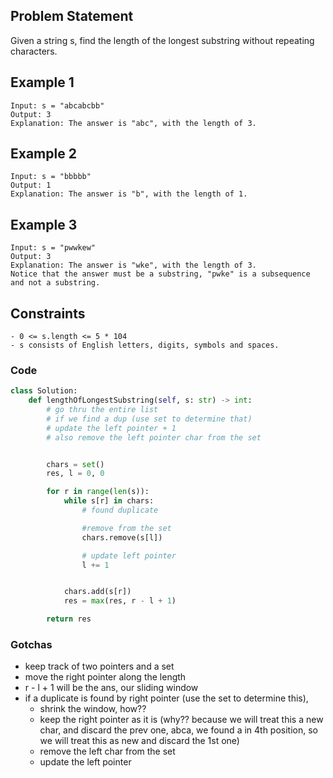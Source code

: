 ## Problem Statement

Given a string s, find the length of the longest substring without repeating characters.

## Example 1

```
Input: s = "abcabcbb"
Output: 3
Explanation: The answer is "abc", with the length of 3.
```

## Example 2

```
Input: s = "bbbbb"
Output: 1
Explanation: The answer is "b", with the length of 1.
```

## Example 3

```
Input: s = "pwwkew"
Output: 3
Explanation: The answer is "wke", with the length of 3.
Notice that the answer must be a substring, "pwke" is a subsequence and not a substring.
```

## Constraints

```
- 0 <= s.length <= 5 * 104
- s consists of English letters, digits, symbols and spaces.
```

### Code

```python
class Solution:
    def lengthOfLongestSubstring(self, s: str) -> int:
        # go thru the entire list
        # if we find a dup (use set to determine that)
        # update the left pointer + 1
        # also remove the left pointer char from the set


        chars = set()
        res, l = 0, 0

        for r in range(len(s)):
            while s[r] in chars:
                # found duplicate

                #remove from the set
                chars.remove(s[l])

                # update left pointer
                l += 1


            chars.add(s[r])
            res = max(res, r - l + 1)

        return res
```

### Gotchas

- keep track of two pointers and a set
- move the right pointer along the length
- r - l + 1 will be the ans, our sliding window
- if a duplicate is found by right pointer (use the set to determine this),
  - shrink the window, how??
  - keep the right pointer as it is (why?? because we will treat this a new char, and discard the prev one, abca, we found a in 4th position, so we will treat this as new and discard the 1st one)
  - remove the left char from the set
  - update the left pointer
